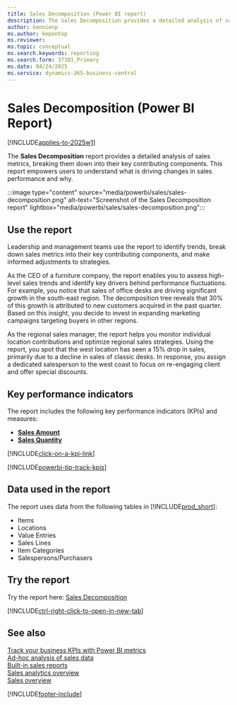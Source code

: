```yaml
---
title: Sales Decomposition (Power BI report)
description: The Sales Decomposition provides a detailed analysis of sales metrics, breaking them down into their key contributing components. This report empowers users to understand what is driving changes in sales performance and why.
author: kennienp
ms.author: kepontop
ms.reviewer:
ms.topic: conceptual
ms.search.keywords: reporting
ms.search.form: 37101_Primary
ms.date: 04/24/2025
ms.service: dynamics-365-business-central
---
```


# Sales Decomposition (Power BI Report)

[!INCLUDE[applies-to-2025w1](includes/applies-to-2025w1.md)]

The **Sales Decomposition** report provides a detailed analysis of sales metrics, breaking them down into their key contributing components. This report empowers users to understand what is driving changes in sales performance and why.

:::image type="content" source="media/powerbi/sales/sales-decomposition.png" alt-text="Screenshot of the Sales Decomposition report" lightbox="media/powerbi/sales/sales-decomposition.png":::

## Use the report

Leadership and management teams use the report to identify trends, break down sales metrics into their key contributing components, and make informed adjustments to strategies.

As the CEO of a furniture company, the report enables you to assess high-level sales trends and identify key drivers behind performance fluctuations. For example, you notice that sales of office desks are driving significant growth in the south-east region. The decomposition tree reveals that 30% of this growth is attributed to new customers acquired in the past quarter. Based on this insight, you decide to invest in expanding marketing campaigns targeting buyers in other regions.

As the regional sales manager, the report helps you  monitor individual location contributions and optimize regional sales strategies. Using the report, you spot that the west location has seen a 15% drop in sales, primarily due to a decline in sales of classic desks. In response, you assign a dedicated salesperson to the west coast to focus on re-engaging client and offer special discounts.

## Key performance indicators

The report includes the following key performance indicators (KPIs) and measures:

- **[Sales Amount](sales-powerbi-sales-kpis.md#sales-amount)**
- **[Sales Quantity](sales-powerbi-sales-kpis.md#sales-quantity)**

[!INCLUDE[click-on-a-kpi-link](includes/click-on-a-kpi-link.md)] 

[!INCLUDE[powerbi-tip-track-kpis](includes/powerbi-tip-track-kpis.md)]

## Data used in the report

The report uses data from the following tables in [!INCLUDE[prod_short](includes/prod_short.md)]:

- Items
- Locations
- Value Entries
- Sales Lines
- Item Categories
- Salespersons/Purchasers

## Try the report

Try the report here: [Sales Decomposition](https://businesscentral.dynamics.com?page=37101)

[!INCLUDE[ctrl-right-click-to-open-in-new-tab](includes/ctrl-right-click-to-open-in-new-tab.md)]

## See also

[Track your business KPIs with Power BI metrics](track-kpis-with-power-bi-metrics.md)   
[Ad-hoc analysis of sales data](ad-hoc-analysis-sales.md)   
[Built-in sales reports](sales-reports.md)   
[Sales analytics overview](sales-analytics-overview.md)  
[Sales overview](sales-manage-sales.md)  

[!INCLUDE[footer-include](includes/footer-banner.md)]
